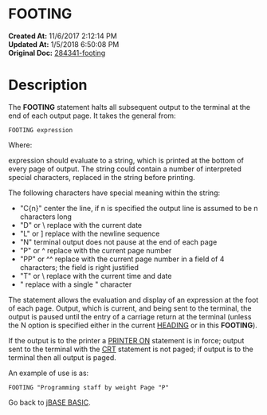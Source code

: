 # FOOTING

**Created At:** 11/6/2017 2:12:14 PM  
**Updated At:** 1/5/2018 6:50:08 PM  
**Original Doc:** [284341-footing](https://docs.jbase.com/36868-jbase-basic/284341-footing)  


# Description

The **FOOTING** statement halts all subsequent output to the terminal at the end of each output page. It takes the general from:

```
FOOTING expression
```

Where:

expression should evaluate to a string, which is printed at the bottom of every page of output. The string could contain a number of interpreted special characters, replaced in the string before printing.

The following characters have special meaning within the string:

- "C{n}" center the line, if n is specified the output line is assumed to be n characters long
- "D" or \\ replace with the current date
- "L" or ] replace with the newline sequence
- "N" terminal output does not pause at the end of each page
- "P" or ^ replace with the current page number
- "PP" or ^^ replace with the current page number in a field of 4 characters; the field is right justified
- "T" or \ replace with the current time and date
- " replace with a single " character


The statement allows the evaluation and display of an expression at the foot of each page. Output, which is current, and being sent to the terminal, the output is paused until the entry of a carriage return at the terminal (unless the N option is specified either in the current [HEADING](276079-heading) or in this **FOOTING**).

If the output is to the printer a [PRINTER ON](277632-printer) statement is in force; output sent to the terminal with the [CRT](266868-crt) statement is not paged; if output is to the terminal then all output is paged.

An example of use is as:

```
FOOTING "Programming staff by weight Page "P"
```



Go back to [jBASE BASIC](263498-jbase-basic).

